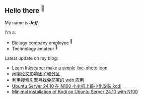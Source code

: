 ## Hello there <sup>👋</sup>  

My name is **_Jeff_**.  

I'm a:  

- Biology company employee <sup>🧬</sup>   
- Technology amateur <sup>📱</sup>    

Latest update on my blog:
  
- [Learn Inkscape: make a simple live-photo icon](https://blog.zzbd.org/en/inkscape-livephoto/) 
- [闲聊论文影响因子和分区](https://blog.zzbd.org/jcr-if-fenqu/) 
- [利用搜索引擎寻找免部署的 web 应用](https://blog.zzbd.org/search-web-app/) 
- [Ubuntu Server 24.10 在 N100 小主机上最小化安装 kodi](https://blog.zzbd.org/kodi-ubuntu/) 
- [Minimal installation of Kodi on Ubuntu Server 24.10 with N100](https://blog.zzbd.org/en/kodi-ubuntu/) 
